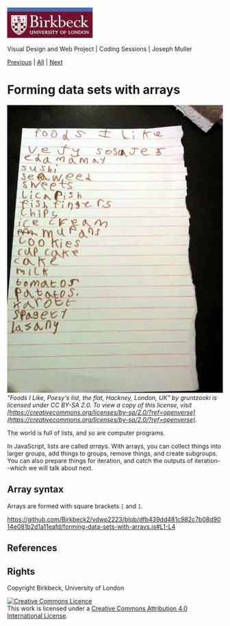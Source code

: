 ![Birkbeck, University of London](images/birkbeck-logo.jpg)

Visual Design and Web Project | Coding Sessions | Joseph Muller

[Previous](writing-functions-to-make-programs-modular.md) | [All](README.md) | [Next](path/to/file.md)
# Forming data sets with arrays

![Foods I Like, Poesy's List, the flat, Hackney, London, UK](images/foods-i-like-poesys-list.jpg)
*"Foods I Like, Poesy's list, the flat, Hackney, London, UK" by gruntzooki is licensed under CC BY-SA 2.0. To view a copy of this license, visit [https://creativecommons.org/licenses/by-sa/2.0/?ref=openverse](https://creativecommons.org/licenses/by-sa/2.0/?ref=openverse).*

The world is full of lists, and so are computer programs.

In JavaScript, lists are called *arrays*. With arrays, you can collect things into larger groups, add things to groups, remove things, and create subgroups. You can also prepare things for iteration, and catch the outputs of iteration--which we will talk about next.

## Array syntax

Arrays are formed with square brackets `[` and `]`.

https://github.com/Birkbeck2/vdwp2223/blob/dfb439dd481c982c7b08d9014e081b2d1a11eafd/forming-data-sets-with-arrays.js#L1-L4

## References

## Rights
Copyright Birkbeck, University of London

<a rel="license" href="http://creativecommons.org/licenses/by/4.0/"><img alt="Creative Commons Licence" src="https://i.creativecommons.org/l/by/4.0/88x31.png" /></a><br />This work is licensed under a <a rel="license" href="http://creativecommons.org/licenses/by/4.0/">Creative Commons Attribution 4.0 International License</a>.
